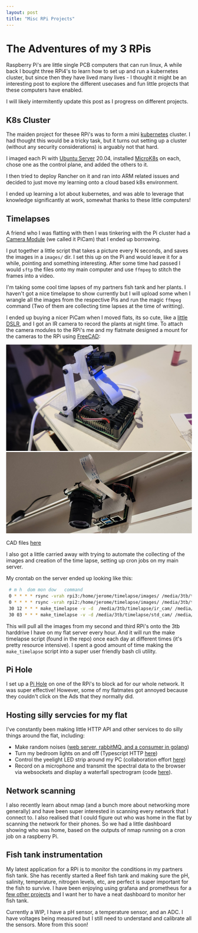 ```yaml
---
layout: post
title: "Misc RPi Projects"
---
```


# The Adventures of my 3 RPis

Raspberry Pi's are little single PCB computers that can run linux, A while back I bought three RPi4's to learn how to set up and run a kubernetes cluster, but since then they have lived many lives - I thought it might be an interesting post to explore the different usecases and fun little projects that these computers have enabled.

I will likely intermitently update this post as I progress on different projects.

## K8s Cluster

The maiden project for thesee RPi's was to form a mini [kubernetes](https://kubernetes.io/) cluster. I had thought this would be a tricky task, but it turns out setting up a cluster (without any security considerations) is arguably not that hard.

I imaged each Pi with [Ubuntu Server](https://ubuntu.com/download/server) 20.04, installed [MicroK8s](https://microk8s.io/) on each, chose one as the control plane, and added the others to it.

I then tried to deploy Rancher on it and ran into ARM related issues and decided to just move my learning onto a cloud based k8s environment.

I ended up learning a lot about kubernetes, and was able to leverage that knowledge significantly at work, somewhat thanks to these little computers!

## Timelapses

A friend who I was flatting with then I was tinkering with the Pi cluster had a [Camera Module](https://projects.raspberrypi.org/en/projects/getting-started-with-picamera) (we called it PiCam) that I ended up borrowing.

I put together a little script that takes a picture every N seconds, and saves the images in a `images/` dir. I set this up on the Pi and would leave it for a while, pointing and something interesting. After some time had passed I would `sftp` the files onto my main computer and use `ffmpeg` to stitch the frames into a video.

I'm taking some cool time lapses of my partners fish tank and her plants. I haven't got a nice timelapse to show currently but I will upload some when I wrangle all the images from the respective Pis and run the magic `ffmpeg` command (Two of them are collecting time lapses at the time of writting).

I ended up buying a nicer PiCam when I moved flats, its so cute, like a [little DSLR](https://www.pbtech.co.nz/product/SEVRBP0264/Raspberry-Pi-Camera-Lenses-PT3611614M10MP-C-Mount), and I got an IR camera to record the plants at night time. To attach the camera modules to the RPi's me and my flatmate designed a mount for the cameras to the RPi using [FreeCAD](https://www.freecad.org/):

![rpi_2](/projects/assets/rpi_2.jpg)
![rpi_3](/projects/assets/rpi_3.jpg)

CAD files [here](https://github.com/jerome3o/timelapse/tree/main/cad)

I also got a little carried away with trying to automate the collecting of the images and creation of the time lapse, setting up cron jobs on my main server.

My crontab on the server ended up looking like this:
```sh
 # m h  dom mon dow   command
 0 * * * * rsync -vrah rpi3:/home/jerome/timelapse/images/ /media/3tb/timelapse/std_cam/ && ssh rpi3 "find ~/timelapse/images/ -type f -mmin +60 -delete"
 0 * * * * rsync -vrah rpi2:/home/jerome/timelapse/images/ /media/3tb/timelapse/ir_cam/ && ssh rpi2 "find ~/timelapse/images/ -type f -mmin +60 -delete"
 30 12 * * * make_timelapse -v -d  /media/3tb/timelapse/ir_cam/ /media/3tb/timelapse/ir_cam.mp4
 30 03 * * * make_timelapse -v -d /media/3tb/timelapse/std_cam/ /media/3tb/timelapse/std_cam.mp4
```

This will pull all the images from my second and third RPi's onto the 3tb harddrive I have on my flat server every hour. And it will run the make timelapse script (found in the repo) once each day at different times (it's pretty resource intensive). I spent a good amount of time making the `make_timelapse` script into a super user friendly bash cli utility.

## Pi Hole

I set up a [Pi Hole](https://pi-hole.net/) on one of the RPi's to block ad for our whole network. It was super effective! However, some of my flatmates got annoyed because they couldn't click on the Ads that they normally did.

## Hosting silly servcies for my flat

I've constantly been making little HTTP API and other services to do silly things around the flat, including:
* Make random noises ([web server, rabbitMQ, and a consumer in golang](https://github.com/jerome3o/jankyflat))
* Turn my bedroom lights on and off (Typescript HTTP [here](https://github.com/jerome3o/dumb_bulb))
* Control the yeelight LED strip around my PC (collaboration effort [here](https://github.com/Samueljbk/yeelight_server))
* Record on a microphone and transmit the spectral data to the browser via websockets and display a waterfall spectrogram (code [here](https://github.com/jerome3o/sound_monitor)).


## Network scanning

I also recently learn about nmap (and a bunch more about networking more generally) and have been super interested in scanning every network that I connect to. I also realised that I could figure out who was home in the flat by scanning the network for their phones. So we had a little dashboard showing who was home, based on the outputs of nmap running on a cron job on a raspberry Pi.

## Fish tank instrumentation

My latest application for a RPi is to monitor the conditions in my partners fish tank. She has recently started a Reef fish tank and making sure the pH, salinity, temperature, nitrogen levels, etc, are perfect is super important for the fish to survive. I have been enjoying using grafana and prometheus for a [few other projects](https://www.jeromeswannack.com/projects/2023/03/05/mlrig_metrics.html) and I want her to have a neat dashboard to monitor her fish tank.

Currently a WIP, I have a pH sensor, a temperature sensor, and an ADC. I have voltages being measured but I still need to understand and calibrate all the sensors. More from this soon!
